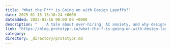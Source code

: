 ```yaml
---
title: "What the F*** is Going on with Design Layoffs?"
date: 2025-01-15 13:16:24 +0000
dateadded: 2025-01-16 00:00:09 +0000
description: "    A tale about over-hiring, AI anxiety, and why designers aren’t going anywhere (despite all the chaos).  Continue reading on Prototypr »  "
link: "https://blog.prototypr.io/what-the-f-is-going-on-with-design-layoffs-bb90dc2e873a?source=rss----eb297ea1161a---4"
category:
directory: _directory/prototypr.md
---
```


